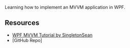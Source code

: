 Learning how to implement an MVVM application in WPF.

## Resources
- [WPF MVVM Tutorial by SingletonSean](https://www.youtube.com/playlist?list=PLA8ZIAm2I03hS41Fy4vFpRw8AdYNBXmNm)
- [GitHub Repo]
